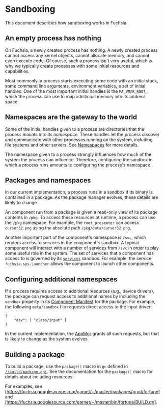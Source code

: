 # Sandboxing

This document describes how sandboxing works in Fuchsia.

## An empty process has nothing

On Fuchsia, a newly created process has nothing. A newly created process cannot
access any kernel objects, cannot allocate memory, and cannot even execute code.
Of course, such a process isn't very useful, which is why we typically create
processes with some initial resources and capabilities.

Most commonly, a process starts executing some code with an initial stack, some
command line arguments, environment variables, a set of initial handles. One of
the most important initial handles is the `PA_VMAR_ROOT`, which the process can
use to map additional memory into its address space.

## Namespaces are the gateway to the world

Some of the initial handles given to a process are directories that the process
mounts into its _namespace_. These handles let the process discover and
communicate with other processes running on the system, including file systems
and other servers. See [Namespaces](namespaces.md) for more details.

The namespace given to a process strongly influences how much of the system the
process can influence. Therefore, configuring the sandbox in which a process
runs amounts to configuring the process's namespace.

## Packages and namespaces

In our current implementation, a process runs in a sandbox if its binary is
contained in a package. As the package manager evolves, these details are
likely to change.

An component run from a package is given a read-only view of its package
contents in `/pkg`. To access these resources at runtime, a process can use
the `/pkg` namespace. For example, the `root_presenter` can access
`cursor32.png` using the absolute path `/pkg/data/cursor32.png`.

Another important part of the component's namespace is `/svc`, which renders
access to services in the component's sandbox. A typical component will
interact with a number of services from `/svc` in order to play some useful
role in the system. The set of services that a component has access to is
governed by its [`services`](package_metadata.md#Component-Manifest) sandbox.
For example, the service `fuchsia.sys.Launcher` allows the component to launch
other components.

## Configuring additional namespaces

If a process requires access to additional resources (e.g., device drivers),
the package can request access to additional names by including the `sandbox`
property in its  [Component Manifest](package_metadata.md#Component-Manifest)
for the package. For example, the following `meta/sandbox` file requests
direct access to the input driver:

```
{
    "dev": [ "class/input" ]
}
```

In the current implementation, the [AppMgr](../glossary.md#AppMgr) grants all such
requests, but that is likely to change as the system evolves.

## Building a package

To build a package, use the `package()` macro in `gn` defined in
[`//build/package.gni`](https://fuchsia.googlesource.com/build/+/master/package.gni).
See the documentation for the `package()` macro for details about including resources.

For examples, see [https://fuchsia.googlesource.com/garnet/+/master/packages/prod/fortune]
and [https://fuchsia.googlesource.com/garnet/+/master/bin/fortune/BUILD.gn].
